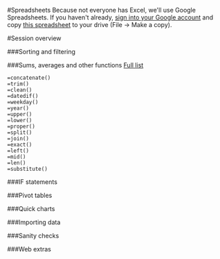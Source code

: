 #Spreadsheets
Because not everyone has Excel, we'll use Google Spreadsheets. If you haven't already, <a href="http://drive.google.com">sign into your Google account</a> and copy <a href="https://docs.google.com/spreadsheets/d/1fJ0QS18Zyftld30kdd10AD-ZO9n0f-VDnJKPsxLAmPY/edit?usp=sharing">this spreadsheet</a> to your drive (File -> Make a copy).

#Session overview

###Sorting and filtering

###Sums, averages and other functions
<a href="https://support.google.com/docs/table/25273?hl=en&ref_topic=1361471">Full list</a>

<code>=concatenate()</code><br>
<code>=trim()</code><br>
<code>=clean()</code><br>
<code>=datedif()</code><br>
<code>=weekday()</code><br>
<code>=year()</code><br>
<code>=upper()</code><br>
<code>=lower()</code><br>
<code>=proper()</code><br>
<code>=split()</code><br>
<code>=join()</code><br>
<code>=exact()</code><br>
<code>=left()</code><br>
<code>=mid()</code><br>
<code>=len()</code><br>
<code>=substitute()</code>

###IF statements

###Pivot tables

###Quick charts

###Importing data

###Sanity checks

###Web extras
